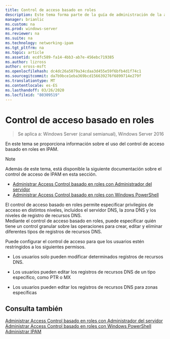 ```yaml
---
title: Control de acceso basado en roles
description: Este tema forma parte de la guía de administración de la administración de direcciones IP (IPAM) en Windows Server 2016.
manager: brianlic
ms.custom: na
ms.prod: windows-server
ms.reviewer: na
ms.suite: na
ms.technology: networking-ipam
ms.tgt_pltfrm: na
ms.topic: article
ms.assetid: ecdfc589-fa14-4bb3-ab7e-456ebc719385
ms.author: lizross
author: eross-msft
ms.openlocfilehash: dc4dc26a5079a34cdaa3d455e59f6bfb4d1f74c1
ms.sourcegitcommit: da7b9bce1eba369bcd156639276f6899714e279f
ms.translationtype: MT
ms.contentlocale: es-ES
ms.lasthandoff: 03/26/2020
ms.locfileid: "80309519"
---
```

# <a name="role-based-access-control"></a>Control de acceso basado en roles

>Se aplica a: Windows Server (canal semianual), Windows Server 2016

En este tema se proporciona información sobre el uso del control de acceso basado en roles en IPAM.  
  
> [!NOTE]  
> Además de este tema, está disponible la siguiente documentación sobre el control de acceso de IPAM en esta sección.  
>   
> -   [Administrar Access Control basado en roles con Administrador del servidor](../../technologies/ipam/Manage-Role-Based-Access-Control-with-Server-Manager.md)  
> -   [Administrar Access Control basado en roles con Windows PowerShell](../../technologies/ipam/Manage-Role-Based-Access-Control-with-Windows-PowerShell.md)  
  
El control de acceso basado en roles permite especificar privilegios de acceso en distintos niveles, incluidos el servidor DNS, la zona DNS y los niveles de registro de recursos DNS.  
Mediante el control de acceso basado en roles, puede especificar quién tiene un control granular sobre las operaciones para crear, editar y eliminar diferentes tipos de registros de recursos DNS.  
  
Puede configurar el control de acceso para que los usuarios estén restringidos a los siguientes permisos.  
  
-   Los usuarios solo pueden modificar determinados registros de recursos DNS.  
  
-   Los usuarios pueden editar los registros de recursos DNS de un tipo específico, como PTR o MX  
  
-   Los usuarios pueden editar los registros de recursos DNS para zonas específicas  
  
## <a name="see-also"></a>Consulta también  
[Administrar Access Control basado en roles con Administrador del servidor](../../technologies/ipam/Manage-Role-Based-Access-Control-with-Server-Manager.md)  
[Administrar Access Control basado en roles con Windows PowerShell](../../technologies/ipam/Manage-Role-Based-Access-Control-with-Windows-PowerShell.md)  
[Administrar IPAM](Manage-IPAM.md)  
  


